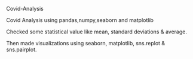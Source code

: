 Covid-Analysis


Covid Analysis using  pandas,numpy,seaborn and matplotlib

Checked some statistical value like mean, standard deviations & average.

Then made visualizations using seaborn, matplotlib, sns.replot & sns.pairplot.
